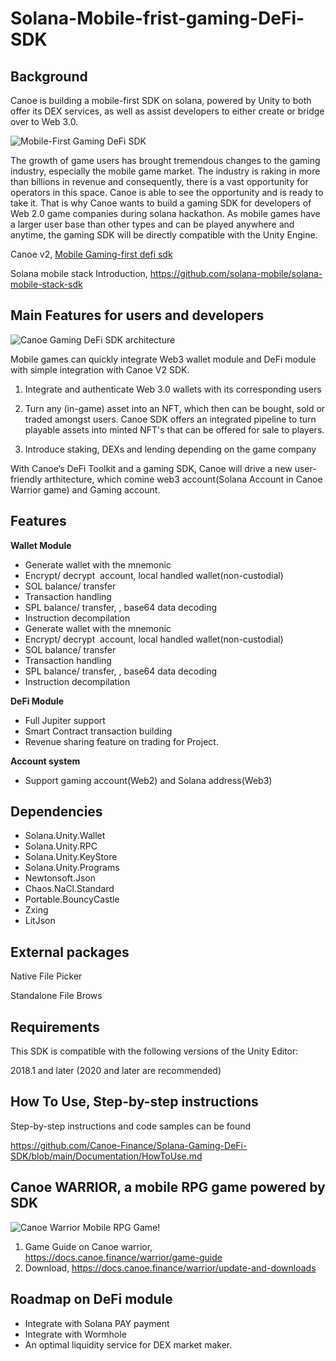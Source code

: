 # Solana-Mobile-frist-gaming-DeFi-SDK

## Background

Canoe is building a mobile-first SDK on solana, powered by Unity to both offer its DEX services, as well as assist developers to either create or bridge over to Web 3.0.

![Mobile-First Gaming DeFi SDK](https://user-images.githubusercontent.com/35088567/184520426-b8168c04-a71a-4aea-9850-384c81126f57.png)

The growth of game users has brought tremendous changes to the gaming industry, especially the mobile game market. The industry is raking in more than billions in revenue and consequently, there is a vast opportunity for operators in this space. Canoe is able to see the opportunity and is ready to take it. That is why Canoe wants to build a gaming SDK for developers of Web 2.0 game companies during solana hackathon. As mobile games have a larger user base than other types and can be played anywhere and anytime, the gaming SDK will be directly compatible with the Unity Engine.

Canoe v2, [Mobile Gaming-first defi sdk](https://medium.com/blog-canoe-finance/canoe-v2-redefining-web3-d3899821740f)

Solana mobile stack Introduction, https://github.com/solana-mobile/solana-mobile-stack-sdk

## Main Features for users and developers
![Canoe Gaming DeFi SDK architecture](https://user-images.githubusercontent.com/35088567/188355684-782fa925-d0d3-4c98-bbf8-85095ff646ce.png)

Mobile games can quickly integrate Web3 wallet module and DeFi module with simple integration with Canoe V2 SDK. 

1. Integrate and authenticate Web 3.0 wallets with its corresponding users

2. Turn any (in-game) asset into an NFT, which then can be bought, sold or traded amongst users. Canoe SDK offers an integrated pipeline to turn playable assets into minted NFT's that can be offered for sale to players. 

3. Introduce staking, DEXs and lending depending on the game company

With Canoe’s DeFi Toolkit and a gaming SDK, Canoe will drive a new user-friendly arthitecture, which comine web3 account(Solana Account in Canoe Warrior game) and Gaming account.

## Features

**Wallet Module**
- Generate wallet with the mnemonic
- Encrypt/ decrypt  account, local handled wallet(non-custodial)
- SOL balance/ transfer
- Transaction handling
- SPL balance/ transfer, , base64 data decoding
- Instruction decompilation
- Generate wallet with the mnemonic
- Encrypt/ decrypt  account, local handled wallet(non-custodial)
- SOL balance/ transfer
- Transaction handling
- SPL balance/ transfer, , base64 data decoding
- Instruction decompilation

**DeFi Module**
- Full Jupiter support
- Smart Contract transaction building
- Revenue sharing feature on trading for Project.

**Account system**
- Support gaming account(Web2) and Solana address(Web3)

 ## Dependencies

- Solana.Unity.Wallet
- Solana.Unity.RPC
- Solana.Unity.KeyStore
- Solana.Unity.Programs
- Newtonsoft.Json
- Chaos.NaCl.Standard
- Portable.BouncyCastle
- Zxing
- LitJson

## External packages

Native File Picker

Standalone File Brows

## Requirements

This SDK is compatible with the following versions of the Unity Editor:

2018.1 and later (2020 and later are recommended)

## How To Use, Step-by-step instructions 

Step-by-step instructions and code samples can be found

https://github.com/Canoe-Finance/Solana-Gaming-DeFi-SDK/blob/main/Documentation/HowToUse.md


## Canoe WARRIOR, a mobile RPG game powered by SDK

![Canoe Warrior Mobile RPG Game!](https://user-images.githubusercontent.com/35088567/185890394-3a9cbad1-12a0-4ff7-a24c-6c25ea96fe19.png)


1. Game Guide on Canoe warrior, https://docs.canoe.finance/warrior/game-guide
2. Download, https://docs.canoe.finance/warrior/update-and-downloads


## Roadmap on DeFi module

- Integrate with Solana PAY payment
- Integrate with Wormhole
- An optimal liquidity service for DEX market maker.

